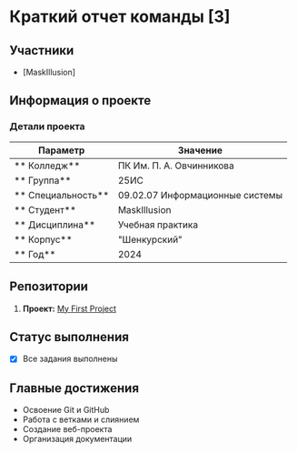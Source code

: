 ﻿# Краткий отчет команды [3]

##  Участники
- [MaskIllusion]

##  Информация о проекте

###  Детали проекта
| Параметр | Значение |
|----------|----------|
| ** Колледж** | ПК Им. П. А. Овчинникова |
| ** Группа** | 25ИС |
| ** Специальность** | 09.02.07 Информационные системы |
| ** Студент** | MaskIllusion |
| ** Дисциплина** | Учебная практика |
| ** Корпус** | "Шенкурский" |
| ** Год** | 2024 |

##  Репозитории
1. **Проект:** [My First Project](https://github.com/MaskIllusion/my-first-project)

##  Статус выполнения
- [x] Все задания выполнены

##  Главные достижения
- Освоение Git и GitHub
- Работа с ветками и слиянием
- Создание веб-проекта
- Организация документации

